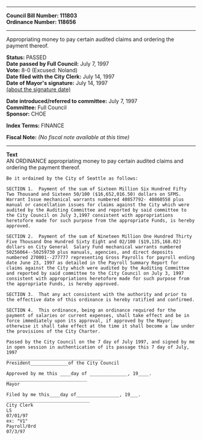 * * * * *  
  
**Council Bill Number: [](#h0)[](#h2)111803**   
**Ordinance Number: 118656**  
  
* * * * *  
  
Appropriating money to pay certain audited claims and ordering the payment thereof.  
  
**Status:** PASSED   
**Date passed by Full Council:** July 7, 1997   
**Vote:** 8-0 (Excused: Noland)   
**Date filed with the City Clerk:** July 14, 1997   
**Date of Mayor's signature:** July 14, 1997   
[(about the signature date)](/~public/approvaldate.htm)   
  
  
**Date introduced/referred to committee:** July 7, 1997   
**Committee:** Full Council   
**Sponsor:** CHOE   
  
**Index Terms:** FINANCE  
  
**Fiscal Note:** *(No fiscal note available at this time)*  
  
* * * * *  
  
**Text**  
    AN ORDINANCE appropriating money to pay certain audited claims and  
    ordering the payment thereof.  
  
    Be it ordained by the City of Seattle as follows:  
  
    SECTION 1.  Payment of the sum of Sixteen Million Six Hundred Fifty  
    Two Thousand and Sixteen 50/100 ($16,652,016.50) dollars on SFMS.  
    Warrant Issue mechanical warrants numbered 40857792- 40860558 plus  
    manual or cancellation issues for claims against the City which were  
    audited by the Auditing Committee and reported by said committee to  
    the City Council on July 3,1997 consistent with appropriations  
    heretofore made for such purpose from the appropriate Funds, is hereby  
    approved.  
  
    SECTION 2.  Payment of the sum of Nineteen Million One Hundred Thirty  
    Five Thousand One Hundred Sixty Eight and 02/100 ($19,135,168.02)  
    dollars on City General  Salary Fund mechanical warrants numbered  
    50256064--50259730 plus manuals, agencies, and direct deposits  
    numbered 270001--277777 representing Gross Payrolls for payroll ending  
    date June 23, 1997 as detailed in the Payroll Summary Report for  
    claims against the City which were audited by the Auditing Committee  
    and reported by said committee to the City Council on July 3, 1997  
    consistent with appropriations heretofore made for such purpose from  
    the appropriate Funds, is hereby approved.  
  
    SECTION 3.  That any act consistent with the authority and prior to  
    the effective date of this ordinance is hereby ratified and confirmed.  
  
    SECTION 4.  This ordinance, being an ordinance required for the  
    payment of salaries or current expenses, shall take effect and be in  
    force immediately upon its approval, if approved by the Mayor;  
    otherwise it shall take effect at the time it shall become a law under  
    the provisions of the City Charter.  
  
    Passed by the City Council on the 7 day of July 1997, and signed by me  
    in open session in authentication of its passage this 7 day of July,  
    1997  
    ____________________________________  
    President______________of the City Council  
  
    Approved by me this ____day of ______________, 19____.  
    ______________________________  
    Mayor  
  
    Filed by me this____day of________________, 19___.  
    _______________________________  
    City Clerk  
    LS  
    07/01/97  
    ex: "V1"  
    Payroll/0rd  
    07/3/97  

